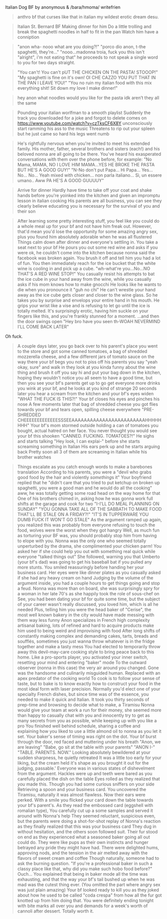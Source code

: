 Italian Dog BF by anonymous & /bara/hmoma/ writefrien

>anthro bf that curses like that in italian
my wildest erotic dream desu.

>Italian St. Bernard BF 
>Making dinner for him
>Do a little trolling and break the spaghetti noodles in half to fit in the pan
>Watch him have a conniption

>"anon wha- nooo what are you doing?!"
>"porco dio anon, t-the spaghetti, they're..."
>"nooo...madonna troia, fuck you this isn't "alright", i'm not eating that"
he proceeds to not speak a single word to you for two days straight.

>"You can't! You can't pUT THE CHICKEN ON THE PASTA! STOOOP!"
>"My spaghetti is fine on it's own! OI CHE CAZZO YOU PUT THAT IN THE PAN I LEAVE YOU!"
>"You no ruin my italian food with this mix everything shit! Sit down my love I make dinner!"

> hey anon what noodles would you like for the pasta 
> idk aren’t they all the same

>Pounding your italian worlfman to a smooth playlist
>Suddenly the track you downloaded for a joke and forgot to delete comes on 
https://www.youtube.com/watch?v=czTksCF6X8Y
>unconsciously start ramming his ass to the music
>Threatens to rip out your spleen but he just came so hard his legs went numb

>He's rightfully nervous when you're invited to meet his extended family.
>His mother, father, several brothers and sisters (each!) and his beloved nonna are all going to be there.
>You've heard his exasperated conversations with them over the phone before, for example:
>"No Mama, MAMA, NO I LOVE HIM MAMA...YES HE BROKE THE PASTA BUT HE'S A GOOD GUY!"
>"N-No don't put Papa... Hi Papa... Yes... No... No... Yeah mixed with chicken... non parla italiano... Sì, un essere umano.. Aww PA HE'S A GOOD GUUUUY"

>Arrive for dinner
>Hardly have time to take off your coat and shake hands before you're yoinked into the kitchen and given an impromptu lesson in italian cooking
>His parents are all business, you can see they clearly believe educating you is necessary for the survival of you and their son

>After learning some pretty interesting stuff, you feel like you could do a whole meal up for your bf and not have him freak out.
>However, that'd mean you'd lose the opportunity for some amazing angry sex, plus you found him absolutely adorable when he was all flustered
>Things calm down after dinner and everyone's settling in. You take a seat next to your bf
>He pours you out some red wine and asks if you were ok, he couldn't come into the kitchen because nonna said the facebook was broken again.
>You brush it off and tell him you had a lot of fun.
>You then immediately reach for the ice bucket that the white wine is cooling in and pick up a cube.
>"wh-what're you...No...NO THAT'S A RED WINE STOP!"
>You casually resist his attempts to bat the ice cube in your hand away from the wine, while you casually asks if his mom knows how to make gnocchi
>He looks like he wants to die when you pronounce it "guh no chi"
>He can't wrestle your hand away as the ice cube gets closer and closer to the wine glass.
>So he takes you by surprise and envelops your entire hand in his mouth.
>He grips your wrist like a vise and is refusing to let go until the ice is totally melted.
>It's surprisingly erotic, having him suckle on your fingers like this, and you're frankly stunned for a moment.
>...and then the door swings open
>"Hey bro have you seen th-WOAH NEVERMIND I'LL COME BACK LATER"

Oh fuck.
>A couple days later, you go back over to his parent's place
>you went to the store and got some canned tomatoes, a bag of shredded mozzerella cheese, and a few different jars of tomato sauce
>on the way there your bf begs you not to piss off his parents
>you say "yeah okay, sure" and walk in
>they look at you kinda funny about the wine thing and brush it off
>you say hi and put your bag down in the kitchen, hoping they wouldn't notice
>you all seem to have a good time, but then you see your bf's parents get up to go get everyone more drinks
>you wink at your bf, and he looks at you kind of strange
>20 seconds later you hear a scream from the kitchen and your bf's eyes widen
>"WHAT THE FUCK IS THIS?!"
>Your bf closes his eyes and pinches his nose
>A few moments later that bag of shredded cheese you got flies towards your bf and tears open, spilling cheese everywhere
>"PRE-SHREDDED CHEEEEEEEEEEEEESSSEEAAAAAAAAAAAAAAAAAAAAAAAAHHHHHHHH"
>Your bf's mom stormed outside holding a can of tomatoes you bought, actual hatred on her face. 
>You never thought you would see your bf this shooken
>"CANNED. FUCKING. TOMATOES?!"
>He sighs and starts talking "Hey look, I can explai-" before she starts screaming something in Italian
>His ears perk up and he starts arguing back
>Pretty soon all 3 of them are screaming in Italian while his brother watches

>Things escalate as you catch enough words to make a barebones translation
>According to his parents, you were a "devil who grabs good food by the hair and violently *something*s it"
>Your boyfriend replied that he "didn't care that you tried to put ketchup on broken up spaghetti, you were a good man and he would do all the cooking" aww, he was totally getting some road head on the way home for that
>One of his brothers chimed in, asking how he was gonna work full shifts at the garage and cook for two
>"I-I'LL DO MEAL PLANNING ON SUNDAY"
>"YOU GONNA TAKE ALL OF THE SABBATH TO MAKE FOOD THAT'LL BE STALE ON A FRIDAY?!"
>"IT'S IN TUPPERWARE YOU DUMB FUCK IT WON'T GO STALE"
>As the argument ramped up again, you realized this was probably from everyone refusing to touch the food, wolves were the worst when they got hangry
>Well, as much fun as torturing your BF was, you should probably stop him from having to elope with you.
>Nonna was the only one who seemed totally unperturbed by the drama, she complimented your chicken parm!
>You asked her if she could help you out with something real quick while everyone "talked things out"
>She followed, warning you that Umberto (your bf's dad) was going to get his baseball bat if you pulled any more stunts.
>You smiled reassuringly before handing her your business card. Her eyes were like dinner plates as you casually asked if she had any heavy cream on hand
>Judging by the volume of the argument inside, you had a couple hours to get things going and stop a feud.
>Nonna was more than on board, she was surprisingly spry for a woman in her late 70's as she happily took the role of sous-chef on
>See, you had been dating your bf for quite some time, but the subject of your career wasn't really discussed, you loved him, which is all he needed
>Plus, telling him you were the head baker of "Cerise", the most well known bakery in the city would have made messing with them way less funny
>Anon specializes in French high complexity artisanal baking, lots of refined and hard to acquire products make him used to being weird and improvising with food
>After long shifts of constantly making complex and demanding cakes, tarts, breads and soufflés, sometimes you just wanna throw whatever is in the fridge together and make a tasty mess
>You had elected to temporarily throw away this devil-may-care cooking style to bring peace back to this home.
>Like a pro-sports player, you activated your inner switch, resetting your mind and entering "baker" mode 
>To the outward observer (nonna in this case) the very air around you changed. Gone was the handsome and culinarily misguided human. Replaced with an apex predator of the cooking world
>To cook is to follow your sense of taste, but to bake is to know exactly how to construct your food in the most ideal form with laser precision.
>Normally you'd elect one of your specialty French dishes, but since time was of the essence, you needed to make it quick and Italian.
>It took you thirty seconds of prep-time and browsing to decide what to make, a Tiramisu
>Nonna would give your team at work a run for their money, she seemed more than happy to casually chat with you and innocently try to get as many secrets from you as possible, while keeping up with you like a pro
>You finished well behind schedule, sharing a coffee and explaining how you liked to use a little almond oil to nonna as you let it set.
>Your baker's sense of timing was right on the dot. Your bf burst through the door, red faced and muttering under his breath
>"Anon, we are leaving"
>"Babe, go sit at the table with your parents"
>"ANON I-"
>"TABLE. PARENTS. NOW."
>Looking absolutely bewildered at your sudden sharpness, he quietly retreated
>It was a little too early for your liking, but the cream held it's shape as you brought it out for the judging, passable.'
>Everyone was in various states of dishevelment from the argument.
>Hackles were up and teeth were bared as you carefully placed the dish on the table
>Eyes rolled as they realized that *you* made this. Though you had some curious sniffers on your side
>Retrieving a spoon and your business card. You uncovered the Tiramisu, naturally it was almost flawless.
>Now their ears were perked.
>With a smile you flicked your card down the table towards your bf's parent's.
>As they read the embossed card (eggshell with romalian type), You carefully cut up a some samples and served it around with Nonna's help
>They seemed reluctant, suspicious even, but the parents were doing a shot-for-shot replay of Nonna's reaction as they finally realized that this was your business card
>They dug in without hesitation, and the others soon followed suit.
>Their fur stood on end as they experienced what a seasoned baker going all out could do.
>They were like pups as their own instincts and hunger betrayed any pride they might have had. 
>There were delighted hums, approving nods, and the tension in the air melted away with the flavors of sweet cream and coffee
>Though naturally, someone had to ask the burning question.
>"If you're a professional baker in such a classy place like that, why did you make such hobo food before?" Ouch...
>You explained that being in baker mode all the time was exhausting, and that the way your bf's tail bushed up when he was mad was the cutest thing ever. (You omitted the part where angry sex was just plain amazing)
>Your bf looked ready to kill you as they joked about how he used to be called "coda crespa" from how all the fur got knotted up from him doing that.
>You were definitely ending tonight with bite marks all over you and demands for a week's worth of cannoli after dessert.
>Totally worth it.